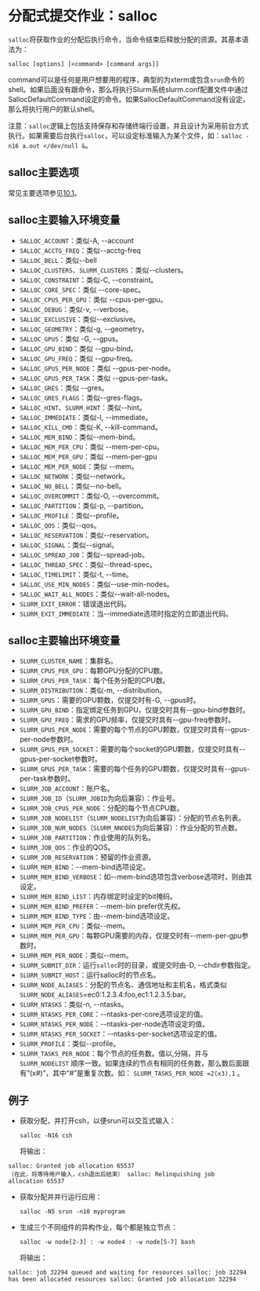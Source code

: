 # 分配式提交作业：salloc

`salloc`将获取作业的分配后执行命令，当命令结束后释放分配的资源。其基本语法为：

`salloc [options] [<command> [command args]]`

command可以是任何是用户想要用的程序，典型的为xterm或包含`srun`命令的shell。如果后面没有跟命令，那么将执行Slurm系统slurm.conf配置文件中通过SallocDefaultCommand设定的命令。如果SallocDefaultCommand没有设定，那么将执行用户的默认shell。

注意：`salloc`逻辑上包括支持保存和存储终端行设置，并且设计为采用前台方式执行。如果需要后台执行`salloc`，可以设定标准输入为某个文件，如：`salloc -n16 a.out </dev/null &`。

## salloc主要选项

常见主要选项参见[10.1](#slurmoption)。


## salloc主要输入环境变量

- `SALLOC_ACCOUNT`：类似-A, --account
- `SALLOC_ACCTG_FREQ`：类似--acctg-freq
- `SALLOC_BELL`：类似--bell
- `SALLOC_CLUSTERS`、`SLURM_CLUSTERS`：类似--clusters。
- `SALLOC_CONSTRAINT`：类似-C, --constraint。
- `SALLOC_CORE_SPEC`：类似 --core-spec。
- `SALLOC_CPUS_PER_GPU`：类似 --cpus-per-gpu。
- `SALLOC_DEBUG`：类似-v, --verbose。
- `SALLOC_EXCLUSIVE`：类似--exclusive。
- `SALLOC_GEOMETRY`：类似-g, --geometry。
- `SALLOC_GPUS`：类似 -G, --gpus。
- `SALLOC_GPU_BIND`：类似 --gpu-bind。
- `SALLOC_GPU_FREQ`：类似 --gpu-freq。
- `SALLOC_GPUS_PER_NODE`：类似 --gpus-per-node。
- `SALLOC_GPUS_PER_TASK`：类似 --gpus-per-task。
- `SALLOC_GRES`：类似 --gres。
- `SALLOC_GRES_FLAGS`：类似--gres-flags。
- `SALLOC_HINT`、`SLURM_HINT`：类似--hint。
- `SALLOC_IMMEDIATE`：类似-I, --immediate。
- `SALLOC_KILL_CMD`：类似-K, --kill-command。
- `SALLOC_MEM_BIND`：类似--mem-bind。
- `SALLOC_MEM_PER_CPU`：类似 --mem-per-cpu。
- `SALLOC_MEM_PER_GPU`：类似 --mem-per-gpu
- `SALLOC_MEM_PER_NODE`：类似 --mem。
- `SALLOC_NETWORK`：类似--network。
- `SALLOC_NO_BELL`：类似--no-bell。
- `SALLOC_OVERCOMMIT`：类似-O, --overcommit。
- `SALLOC_PARTITION`：类似-p, --partition。
- `SALLOC_PROFILE`：类似--profile。
- `SALLOC_QOS`：类似--qos。
- `SALLOC_RESERVATION`：类似--reservation。
- `SALLOC_SIGNAL`：类似--signal。
- `SALLOC_SPREAD_JOB`：类似--spread-job。
- `SALLOC_THREAD_SPEC`：类似--thread-spec。
- `SALLOC_TIMELIMIT`：类似-t, --time。
- `SALLOC_USE_MIN_NODES`：类似--use-min-nodes。
- `SALLOC_WAIT_ALL_NODES`：类似--wait-all-nodes。
- `SLURM_EXIT_ERROR`：错误退出代码。
- `SLURM_EXIT_IMMEDIATE`：当--immediate选项时指定的立即退出代码。

## salloc主要输出环境变量

- `SLURM_CLUSTER_NAME`：集群名。
- `SLURM_CPUS_PER_GPU`：每颗GPU分配的CPU数。
- `SLURM_CPUS_PER_TASK`：每个任务分配的CPU数。
- `SLURM_DISTRIBUTION`：类似-m, --distribution。
- `SLURM_GPUS`：需要的GPU颗数，仅提交时有-G, --gpus时。
- `SLURM_GPU_BIND`：指定绑定任务到GPU，仅提交时具有--gpu-bind参数时。
- `SLURM_GPU_FREQ`：需求的GPU频率，仅提交时具有--gpu-freq参数时。
- `SLURM_GPUS_PER_NODE`：需要的每个节点的GPU颗数，仅提交时具有--gpus-per-node参数时。
- `SLURM_GPUS_PER_SOCKET`：需要的每个socket的GPU颗数，仅提交时具有--gpus-per-socket参数时。
- `SLURM_GPUS_PER_TASK`：需要的每个任务的GPU颗数，仅提交时具有--gpus-per-task参数时。
- `SLURM_JOB_ACCOUNT`：账户名。
- `SLURM_JOB_ID`（`SLURM_JOBID`为向后兼容）：作业号。
- `SLURM_JOB_CPUS_PER_NODE`：分配的每个节点CPU数。
- `SLURM_JOB_NODELIST`（`SLURM_NODELIST`为向后兼容）：分配的节点名列表。
- `SLURM_JOB_NUM_NODES`（`SLURM_NNODES`为向后兼容）：作业分配的节点数。
- `SLURM_JOB_PARTITION`：作业使用的队列名。
- `SLURM_JOB_QOS`：作业的QOS。
- `SLURM_JOB_RESERVATION`：预留的作业资源。
- `SLURM_MEM_BIND`：--mem-bind选项设定。
- `SLURM_MEM_BIND_VERBOSE`：如--mem-bind选项包含verbose选项时，则由其设定。
- `SLURM_MEM_BIND_LIST`：内存绑定时设定的bit掩码。
- `SLURM_MEM_BIND_PREFER`：--mem-bin prefer优先权。
- `SLURM_MEM_BIND_TYPE`：由--mem-bind选项设定。
- `SLURM_MEM_PER_CPU`：类似--mem。
- `SLURM_MEM_PER_GPU`：每颗GPU需要的内存，仅提交时有--mem-per-gpu参数时。
- `SLURM_MEM_PER_NODE`：类似--mem。
- `SLURM_SUBMIT_DIR`：运行`salloc`时的目录，或提交时由-D, --chdir参数指定。
- `SLURM_SUBMIT_HOST`：运行salloc时的节点名。
- `SLURM_NODE_ALIASES`：分配的节点名、通信地址和主机名，格式类似 `SLURM_NODE_ALIASES`=ec0:1.2.3.4:foo,ec1:1.2.3.5:bar。
- `SLURM_NTASKS`：类似-n, --ntasks。
- `SLURM_NTASKS_PER_CORE`：--ntasks-per-core选项设定的值。
- `SLURM_NTASKS_PER_NODE`：--ntasks-per-node选项设定的值。
- `SLURM_NTASKS_PER_SOCKET`：--ntasks-per-socket选项设定的值。
- `SLURM_PROFILE`：类似--profile。
- `SLURM_TASKS_PER_NODE`：每个节点的任务数。值以,分隔，并与`SLURM_NODELIST` 顺序一致。如果连续的节点有相同的任务数，那么数后面跟有“(x#)”，其中“#”是重复次数。如： `SLURM_TASKS_PER_NODE =2(x3),1` 。

## 例子

- 获取分配，并打开csh，以便srun可以交互式输入：

  `salloc -N16 csh`

  将输出：

```
salloc: Granted job allocation 65537
（在此，将等待用户输入，csh退出后结束） salloc: Relinquishing job
allocation 65537
```

- 获取分配并并行运行应用：

  `salloc -N5 srun -n10 myprogram`

- 生成三个不同组件的异构作业，每个都是独立节点：

  `salloc -w node[2-3] : -w node4 : -w node[5-7] bash`

  将输出：

```
salloc: job 32294 queued and waiting for resources salloc: job 32294
has been allocated resources salloc: Granted job allocation 32294
```
